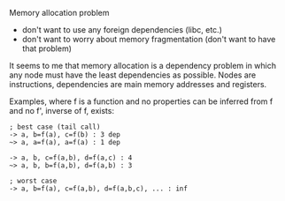 Memory allocation problem

* don't want to use any foreign dependencies (libc, etc.)
* don't want to worry about memory fragmentation (don't want to have that problem)

It seems to me that memory allocation is a dependency problem in which any node must have the least dependencies as possible. Nodes are instructions, dependencies are main memory addresses and registers.

Examples, where f is a function and no properties can be inferred from f and no f', inverse of f, exists:

    ; best case (tail call)
    -> a, b=f(a), c=f(b) : 3 dep
    ~> a, a=f(a), a=f(a) : 1 dep
    
    -> a, b, c=f(a,b), d=f(a,c) : 4
    ~> a, b, b=f(a,b), d=f(a,b) : 3
    
    ; worst case
    -> a, b=f(a), c=f(a,b), d=f(a,b,c), ... : inf
    

